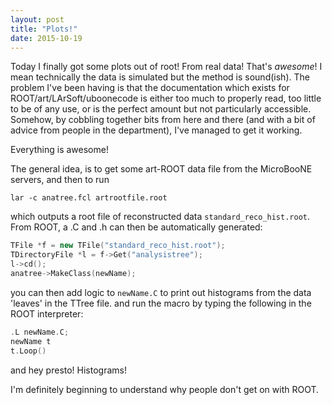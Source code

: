 ```yaml
---
layout: post
title: "Plots!"
date: 2015-10-19
---
```


Today I finally got some plots out of root! From real data! That's _awesome_! I mean technically the data is simulated but the method is sound(ish). The problem I've been having is that the documentation which exists for ROOT/art/LArSoft/uboonecode is either too much to properly read, too little to be of any use, or is the perfect amount but not particularly accessible. Somehow, by cobbling together bits from here and there (and with a bit of advice from people in the department), I've managed to get it working.

Everything is awesome!

The general idea, is to get some art-ROOT data file from the MicroBooNE servers, and then to run
```
lar -c anatree.fcl artrootfile.root
```
which outputs a root file of reconstructed data `standard_reco_hist.root`. From ROOT, a .C and .h can then be automatically generated:
```c++
TFile *f = new TFile("standard_reco_hist.root");
TDirectoryFile *l = f->Get("analysistree");
l->cd();
anatree->MakeClass(newName);
```
you can then add logic to `newName.C` to print out histograms from the data 'leaves' in the TTree file. and run the macro by typing the following in the ROOT interpreter:
```c++
.L newName.C;
newName t
t.Loop()
```
and hey presto! Histograms!

I'm definitely beginning to understand why people don't get on with ROOT.
